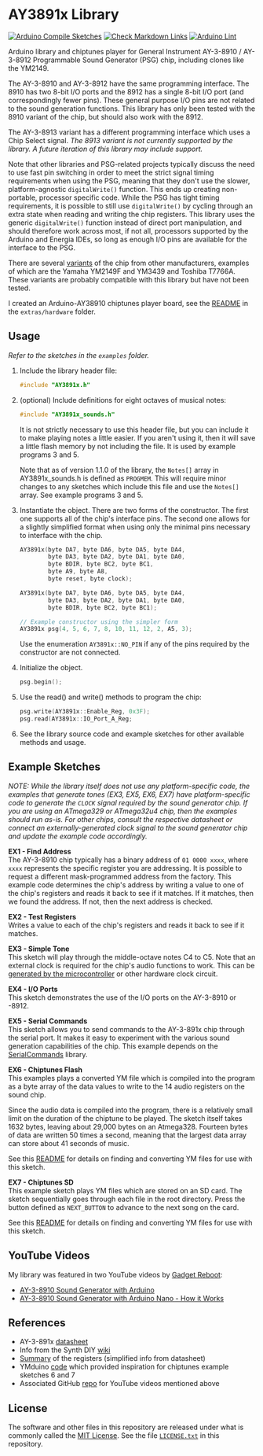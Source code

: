 # AY3891x Library

[![Arduino Compile Sketches](https://github.com/Andy4495/AY3891x/actions/workflows/arduino-compile-sketches.yml/badge.svg)](https://github.com/Andy4495/AY3891x/actions/workflows/arduino-compile-sketches.yml)
[![Check Markdown Links](https://github.com/Andy4495/AY3891x/actions/workflows/CheckMarkdownLinks.yml/badge.svg)](https://github.com/Andy4495/AY3891x/actions/workflows/CheckMarkdownLinks.yml)
[![Arduino Lint](https://github.com/Andy4495/AY3891x/actions/workflows/arduino-lint.yml/badge.svg)](https://github.com/Andy4495/AY3891x/actions/workflows/arduino-lint.yml)

Arduino library and chiptunes player for General Instrument AY-3-8910 / AY-3-8912 Programmable Sound Generator (PSG) chip, including clones like the YM2149.

The AY-3-8910 and AY-3-8912 have the same programming interface. The 8910 has two 8-bit I/O ports and the 8912 has a single 8-bit I/O port (and correspondingly fewer pins). These general purpose I/O pins are not related to the sound generation functions. This library has only been tested with the 8910 variant of the chip, but should also work with the 8912.

The AY-3-8913 variant has a different programming interface which uses a Chip Select signal. *The 8913 variant is not currently supported by the library. A future iteration of this library may include support.*

Note that other libraries and PSG-related projects typically discuss the need to use fast pin switching in order to meet the strict signal timing requirements when using the PSG, meaning that they don't use the slower, platform-agnostic `digitalWrite()` function.  This ends up creating non-portable, processor specific code. While the PSG has tight timing requirements, it is possible to still use `digitalWrite()` by cycling through an extra state when reading and writing the chip registers. This library uses the generic `digitalWrite()` function instead of direct port manipulation, and should therefore work across most, if not all, processors supported by the Arduino and Energia IDEs, so long as enough I/O pins are available for the interface to the PSG.

There are several [variants][3] of the chip from other manufacturers, examples of which are the Yamaha YM2149F and YM3439 and Toshiba T7766A. These variants are probably compatible with this library but have not been tested.

I created an Arduino-AY38910 chiptunes player board, see the [README][9] in the `extras/hardware` folder.

## Usage

*Refer to the sketches in the `examples` folder.*

1. Include the library header file:  

    ```C++
    #include "AY3891x.h"
    ```

2. (optional) Include definitions for eight octaves of musical notes:

    ```C++
    #include "AY3891x_sounds.h" 
    ```

    It is not strictly necessary to use this header file, but you can include it to make playing notes a little easier. If you aren't using it, then it will save a little flash memory by not including the file. It is used by example programs 3 and 5.

    Note that as of version 1.1.0 of the library, the `Notes[]` array in AY3891x_sounds.h is defined as `PROGMEM`. This will require minor changes to any sketches which include this file and use the `Notes[]` array. See example programs 3 and 5.

3. Instantiate the object. There are two forms of the constructor. The first one supports all of the chip's interface pins. The second one allows for a slightly simplified format when using only the minimal pins necessary to interface with the chip.

    ```C++
    AY3891x(byte DA7, byte DA6, byte DA5, byte DA4, 
            byte DA3, byte DA2, byte DA1, byte DA0,
            byte BDIR, byte BC2, byte BC1,
            byte A9, byte A8,
            byte reset, byte clock);
    ```

    ```C++
    AY3891x(byte DA7, byte DA6, byte DA5, byte DA4, 
            byte DA3, byte DA2, byte DA1, byte DA0,
            byte BDIR, byte BC2, byte BC1);
    ```

    ```C++
    // Example constructor using the simpler form
    AY3891x psg(4, 5, 6, 7, 8, 10, 11, 12, 2, A5, 3);
    ```

    Use the enumeration `AY3891x::NO_PIN` if any of the pins required by the constructor are not connected.

4. Initialize the object.

    ```C++
    psg.begin();
    ```

5. Use the read() and write() methods to program the chip:

    ```C++
    psg.write(AY3891x::Enable_Reg, 0x3F);  
    psg.read(AY3891x::IO_Port_A_Reg;
    ```

6. See the library source code and example sketches for other available methods and usage.

## Example Sketches

*NOTE: While the library itself does not use any platform-specific code, the examples that generate tones (EX3, EX5, EX6, EX7) have platform-specific code to generate the `CLOCK` signal required by the sound generator chip. If you are using an ATmega329 or ATmega32u4 chip, then the examples should run as-is. For other chips, consult the respective datasheet or connect an externally-generated clock signal to the sound generator chip and update the example code accordingly.*

**EX1 - Find Address**  
The AY-3-8910 chip typically has a binary address of `01 0000 xxxx`,
where `xxxx` represents the specific register you are addressing.
It is possible to request a different mask-programmed address from the factory.
This example code determines the chip's address by writing a value
to one of the chip's registers and reads it back to see if it matches.
If it matches, then we found the address. If not, then the next address
is checked.

**EX2 - Test Registers**  
Writes a value to each of the chip's registers and reads it back to see if it matches.

**EX3 - Simple Tone**  
This sketch will play through the middle-octave notes C4 to C5.
Note that an external clock is required for the chip's audio functions to work. This can be [generated by the microcontroller][2] or other hardware clock circuit.

**EX4 - I/O Ports**  
This sketch demonstrates the use of the I/O ports on the AY-3-8910 or -8912.

**EX5 - Serial Commands**  
This sketch allows you to send commands to the AY-3-891x chip through the serial port. It makes it easy to experiment with the various sound generation capabilities of the chip. This example depends on the [SerialCommands][10] library.

**EX6 - Chiptunes Flash**  
This examples plays a converted YM file which is compiled into the program as a byte array of the data values to write to the 14 audio
registers on the sound chip.

Since the audio data is compiled into the program, there is a relatively small limit on the duration of the chiptune to be played. The sketch itself takes 1632 bytes, leaving about 29,000 bytes on an Atmega328. Fourteen bytes of data are written 50 times a second, meaning that the largest data array can store about 41 seconds of music.

See this [README][6] for details on finding and converting YM files for use with this sketch.

**EX7 - Chiptunes SD**  
This example sketch plays YM files which are stored on an SD card. The sketch sequentially goes through each file in the root directory. Press the button defined as `NEXT_BUTTON` to advance to the next song on the card.

See this [README][6] for details on finding and converting YM files for use with this sketch.

## YouTube Videos

My library was featured in two YouTube videos by [Gadget Reboot][11]:

- [AY-3-8910 Sound Generator with Arduino][13]
- [AY-3-8910 Sound Generator with Arduino Nano - How it Works][14]

## References

- AY-3-891x [datasheet][1]
- Info from the Synth DIY [wiki][4]
- [Summary][5] of the registers (simplified info from datasheet)
- YMduino [code][8] which provided inspiration for chiptunes example sketches 6 and 7
- Associated GitHub [repo][15] for YouTube videos mentioned above

## License

The software and other files in this repository are released under what is commonly called the [MIT License][100]. See the file [`LICENSE.txt`][101] in this repository.

[1]: http://map.grauw.nl/resources/sound/generalinstrument_ay-3-8910.pdf
[2]: https://www.instructables.com/Arduino-MIDI-Chiptune-Synthesizer/
[3]: https://en.wikipedia.org/wiki/General_Instrument_AY-3-8910#Variants
[4]: https://sdiy.info/wiki/General_Instrument_AY-3-8910
[5]: ./Register-Summary.md
[6]: ./extras/tools/README.md
[8]: https://github.com/eqy/ymduino
[9]: ./extras/hardware/README.md
[10]: https://github.com/ppedro74/Arduino-SerialCommands
[11]: https://www.youtube.com/@GadgetReboot/about
[13]: https://www.youtube.com/watch?v=b8uAda926so
[14]: https://www.youtube.com/watch?v=x9Ac49FLJ0c
[15]: https://github.com/GadgetReboot/AY-3-8910
[100]: https://choosealicense.com/licenses/mit/
[101]: ./LICENSE.txt
[//]: # ([200]: https://github.com/Andy4495/AY3891x)

[//]: # (Dead link from older version of README: ymduino project page https://homes.cs.washington.edu/~eqy/ymduino.html)
